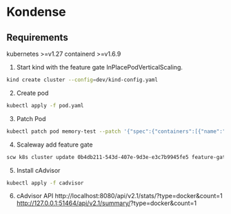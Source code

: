 # Kondense

## Requirements
kubernetes >=v1.27
containerd >=v1.6.9

1. Start kind with the feature gate InPlacePodVerticalScaling.
```bash
kind create cluster --config=dev/kind-config.yaml
```

2. Create pod
```bash
kubectl apply -f pod.yaml
```

3. Patch Pod
```bash
kubectl patch pod memory-test --patch '{"spec":{"containers":[{"name":"ubuntu", "resources":{"limits":{"memory": "200Mi", "cpu":"100m"},"requests":{"memory": "200Mi", "cpu":"100m"}}}]}}'
```

4. Scaleway add feature gate
```bash
scw k8s cluster update 0b4db211-543d-407e-9d3e-e3c7b9945fe5 feature-gates.0=InPlacePodVerticalScaling
```

5. Install cAdvisor
```bash
kubectl apply -f cadvisor
```

6. cAdvisor API
http://localhost:8080/api/v2.1/stats/<docker container id or name in docker ps>?type=docker&count=1
http://127.0.0.1:51464/api/v2.1/summary/<docker container is or name in docker ps>?type=docker&count=1